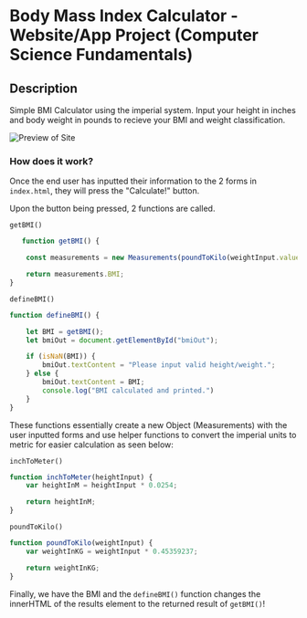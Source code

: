 # Body Mass Index Calculator - Website/App Project (Computer Science Fundamentals)

## Description

Simple BMI Calculator using the imperial system.  Input your height in inches and body weight in pounds to recieve your BMI and weight classification.

![Preview of Site](https://i.imgur.com/2kH0CrI.png)

### How does it work?

Once the end user has inputted their information to the 2 forms in `index.html`, they will press the "Calculate!" button.

Upon the button being pressed, 2 functions are called.

`getBMI()`
```js
   function getBMI() {

    const measurements = new Measurements(poundToKilo(weightInput.value), inchToMeter(heightInput.value));

    return measurements.BMI;
}
```

`defineBMI()`
```js
function defineBMI() {

    let BMI = getBMI();
    let bmiOut = document.getElementById("bmiOut");

    if (isNaN(BMI)) {
        bmiOut.textContent = "Please input valid height/weight.";
    } else {
        bmiOut.textContent = BMI;
        console.log("BMI calculated and printed.")
    }
}
```

These functions essentially create a new Object (Measurements) with the user inputted forms and use helper functions to convert the imperial units to metric for easier calculation as seen below:

`inchToMeter()`
```js
function inchToMeter(heightInput) {
    var heightInM = heightInput * 0.0254;

    return heightInM;
}
```

`poundToKilo()`

```js
function poundToKilo(weightInput) {
    var weightInKG = weightInput * 0.45359237;

    return weightInKG;
}
```

Finally, we have the BMI and the `defineBMI()` function changes the innerHTML of the results element to the returned result of `getBMI()`!
